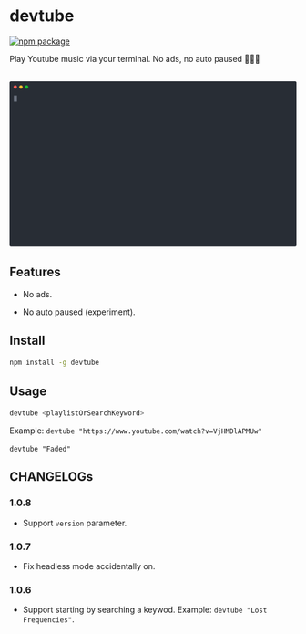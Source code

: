 # devtube

[![npm package](https://img.shields.io/npm/v/devtube.svg?color=%2350c72b&style=flat-square)](https://www.npmjs.com/package/devtube)

Play Youtube music via your terminal. No ads, no auto paused 🎵💥✨

<p align="center">
	<br>
	<img src="assets/devtube.svg" width="800">
	<br>
</p>

## Features

- No ads.

- No auto paused (experiment).

## Install

```bash
npm install -g devtube
```

## Usage

```bash
devtube <playlistOrSearchKeyword>
```

Example: `devtube "https://www.youtube.com/watch?v=VjHMDlAPMUw"`

`devtube "Faded"`

## CHANGELOGs

### 1.0.8

- Support `version` parameter.

### 1.0.7

- Fix headless mode accidentally on.

### 1.0.6

- Support starting by searching a keywod.
Example: `devtube "Lost Frequencies"`.
